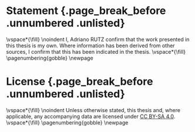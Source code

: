 # Statement {.page_break_before .unnumbered .unlisted}

<!-- This page is for an official declaration. -->


\vspace*{\fill}
\noindent
I, Adriano RUTZ confirm that the work presented in this thesis is my own. Where information has been derived from other sources, I confirm that this has been indicated in the thesis.
\vspace*{\fill}
\pagenumbering{gobble}
\newpage

# License {.page_break_before .unnumbered .unlisted}

\vspace*{\fill}
\noindent
Unless otherwise stated, this thesis and, where applicable, any accompanying data are licensed under [CC BY-SA 4.0](https://creativecommons.org/licenses/by-sa/4.0/).
\vspace*{\fill}
\pagenumbering{gobble}
\newpage